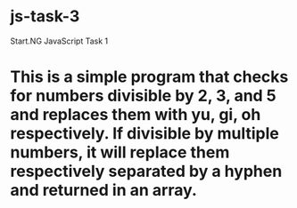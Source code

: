 # js-task-3
Start.NG JavaScript Task 1

# This is a simple program that checks for numbers divisible by 2, 3, and 5 and replaces them with yu, gi, oh respectively. If divisible by multiple numbers, it will replace them respectively separated by a hyphen and returned in an array. 
